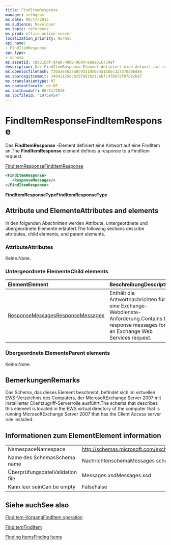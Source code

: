 ```yaml
---
title: FindItemResponse
manager: sethgros
ms.date: 09/17/2015
ms.audience: Developer
ms.topic: reference
ms.prod: office-online-server
localization_priority: Normal
api_name:
- FindItemResponse
api_type:
- schema
ms.assetid: c8b316df-d4ab-49b8-96d4-8e9a016730ef
description: Das FindItemResponse-Element definiert eine Antwort auf eine FindItem an.
ms.openlocfilehash: f30aae5637a0c9d1105054a1185c32707820bd8e
ms.sourcegitcommit: 34041125dc8c5f993b21cebfc4f8b72f0fd2cb6f
ms.translationtype: MT
ms.contentlocale: de-DE
ms.lasthandoff: 06/11/2018
ms.locfileid: "19758454"
---
```

# <a name="finditemresponse"></a><span data-ttu-id="58c78-103">FindItemResponse</span><span class="sxs-lookup"><span data-stu-id="58c78-103">FindItemResponse</span></span>

<span data-ttu-id="58c78-104">Das **FindItemResponse** -Element definiert eine Antwort auf eine FindItem an.</span><span class="sxs-lookup"><span data-stu-id="58c78-104">The **FindItemResponse** element defines a response to a FindItem request.</span></span> 
  
[<span data-ttu-id="58c78-105">FindItemResponse</span><span class="sxs-lookup"><span data-stu-id="58c78-105">FindItemResponse</span></span>](finditemresponse.md)
  
```xml
<FindItemResponse>
   <ResponseMessages/>
</FindItemResponse>
```

 <span data-ttu-id="58c78-106">**FindItemResponseType**</span><span class="sxs-lookup"><span data-stu-id="58c78-106">**FindItemResponseType**</span></span>
## <a name="attributes-and-elements"></a><span data-ttu-id="58c78-107">Attribute und Elemente</span><span class="sxs-lookup"><span data-stu-id="58c78-107">Attributes and elements</span></span>

<span data-ttu-id="58c78-108">In den folgenden Abschnitten werden Attribute, untergeordnete und übergeordnete Elemente erläutert.</span><span class="sxs-lookup"><span data-stu-id="58c78-108">The following sections describe attributes, child elements, and parent elements.</span></span>
  
### <a name="attributes"></a><span data-ttu-id="58c78-109">Attribute</span><span class="sxs-lookup"><span data-stu-id="58c78-109">Attributes</span></span>

<span data-ttu-id="58c78-110">Keine.</span><span class="sxs-lookup"><span data-stu-id="58c78-110">None.</span></span>
  
### <a name="child-elements"></a><span data-ttu-id="58c78-111">Untergeordnete Elemente</span><span class="sxs-lookup"><span data-stu-id="58c78-111">Child elements</span></span>

|<span data-ttu-id="58c78-112">**Element**</span><span class="sxs-lookup"><span data-stu-id="58c78-112">**Element**</span></span>|<span data-ttu-id="58c78-113">**Beschreibung**</span><span class="sxs-lookup"><span data-stu-id="58c78-113">**Description**</span></span>|
|:-----|:-----|
|[<span data-ttu-id="58c78-114">ResponseMessages</span><span class="sxs-lookup"><span data-stu-id="58c78-114">ResponseMessages</span></span>](responsemessages.md) <br/> |<span data-ttu-id="58c78-115">Enthält die Antwortnachrichten für eine Exchange-Webdienste-Anforderung.</span><span class="sxs-lookup"><span data-stu-id="58c78-115">Contains the response messages for an Exchange Web Services request.</span></span>  <br/> |
   
### <a name="parent-elements"></a><span data-ttu-id="58c78-116">Übergeordnete Elemente</span><span class="sxs-lookup"><span data-stu-id="58c78-116">Parent elements</span></span>

<span data-ttu-id="58c78-117">Keine.</span><span class="sxs-lookup"><span data-stu-id="58c78-117">None.</span></span>
  
## <a name="remarks"></a><span data-ttu-id="58c78-118">Bemerkungen</span><span class="sxs-lookup"><span data-stu-id="58c78-118">Remarks</span></span>

<span data-ttu-id="58c78-119">Das Schema, das dieses Element beschreibt, befindet sich im virtuellen EWS-Verzeichnis des Computers, der MicrosoftExchange Server 2007 mit installierter Clientzugriff-Serverrolle ausführt.</span><span class="sxs-lookup"><span data-stu-id="58c78-119">The schema that describes this element is located in the EWS virtual directory of the computer that is running MicrosoftExchange Server 2007 that has the Client Access server role installed.</span></span>
  
## <a name="element-information"></a><span data-ttu-id="58c78-120">Informationen zum Element</span><span class="sxs-lookup"><span data-stu-id="58c78-120">Element information</span></span>

|||
|:-----|:-----|
|<span data-ttu-id="58c78-121">Namespace</span><span class="sxs-lookup"><span data-stu-id="58c78-121">Namespace</span></span>  <br/> |http://schemas.microsoft.com/exchange/services/2006/messages  <br/> |
|<span data-ttu-id="58c78-122">Name des Schemas</span><span class="sxs-lookup"><span data-stu-id="58c78-122">Schema name</span></span>  <br/> |<span data-ttu-id="58c78-123">Nachrichtenschema</span><span class="sxs-lookup"><span data-stu-id="58c78-123">Messages schema</span></span>  <br/> |
|<span data-ttu-id="58c78-124">Überprüfungsdatei</span><span class="sxs-lookup"><span data-stu-id="58c78-124">Validation file</span></span>  <br/> |<span data-ttu-id="58c78-125">Messages.xsd</span><span class="sxs-lookup"><span data-stu-id="58c78-125">Messages.xsd</span></span>  <br/> |
|<span data-ttu-id="58c78-126">Kann leer sein</span><span class="sxs-lookup"><span data-stu-id="58c78-126">Can be empty</span></span>  <br/> |<span data-ttu-id="58c78-127">False</span><span class="sxs-lookup"><span data-stu-id="58c78-127">False</span></span>  <br/> |
   
## <a name="see-also"></a><span data-ttu-id="58c78-128">Siehe auch</span><span class="sxs-lookup"><span data-stu-id="58c78-128">See also</span></span>



[<span data-ttu-id="58c78-129">FindItem-Vorgang</span><span class="sxs-lookup"><span data-stu-id="58c78-129">FindItem operation</span></span>](finditem-operation.md)
  
[<span data-ttu-id="58c78-130">FindItem</span><span class="sxs-lookup"><span data-stu-id="58c78-130">FindItem</span></span>](finditem.md)


[<span data-ttu-id="58c78-131">Finding Items</span><span class="sxs-lookup"><span data-stu-id="58c78-131">Finding Items</span></span>](http://msdn.microsoft.com/library/63af1f9c-464b-4fca-9ae3-3d60f24ca93c%28Office.15%29.aspx)

